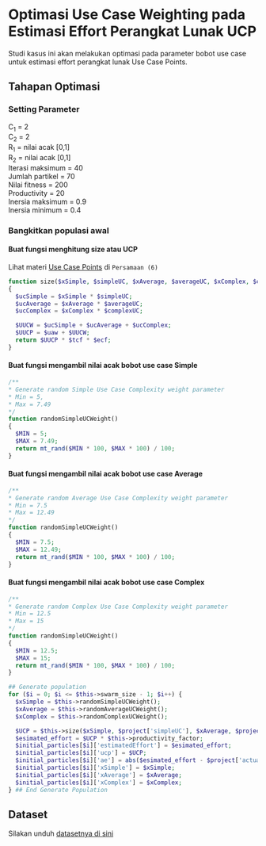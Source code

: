 # Optimasi Use Case Weighting pada Estimasi Effort Perangkat Lunak UCP
Studi kasus ini akan melakukan optimasi pada parameter bobot use case untuk estimasi effort perangkat lunak Use Case Points. <br>

## Tahapan Optimasi
### Setting Parameter
C<sub>1</sub> = 2 <br>
C<sub>2</sub> = 2 <br>
R<sub>1</sub> = nilai acak [0,1] <br>
R<sub>2</sub> = nilai acak [0,1] <br>
Iterasi maksimum = 40 <br>
Jumlah partikel = 70 <br>
Nilai fitness = 200 <br>
Productivity = 20 <br>
Inersia maksimum = 0.9 <br>
Inersia minimum = 0.4

### Bangkitkan populasi awal

#### Buat fungsi menghitung size atau UCP
Lihat materi [Use Case Points](https://github.com/ardiansyah-sweng/notes/blob/main/use_case_points.md) di `Persamaan (6)`

```php
function size($xSimple, $simpleUC, $xAverage, $averageUC, $xComplex, $complexUC, $uaw, $tcf, $ecf)
{
  $ucSimple = $xSimple * $simpleUC;
  $ucAverage = $xAverage * $averageUC;
  $ucComplex = $xComplex * $complexUC;

  $UUCW = $ucSimple + $ucAverage + $ucComplex;
  $UUCP = $uaw + $UUCW;
  return $UUCP * $tcf * $ecf;
}
```
#### Buat fungsi mengambil nilai acak bobot use case Simple

```php
/**
* Generate random Simple Use Case Complexity weight parameter
* Min = 5,     
* Max = 7.49
*/
function randomSimpleUCWeight()
{
  $MIN = 5;
  $MAX = 7.49;
  return mt_rand($MIN * 100, $MAX * 100) / 100;
}
```

#### Buat fungsi mengambil nilai acak bobot use case Average

```php
/**
* Generate random Average Use Case Complexity weight parameter
* Min = 7.5     
* Max = 12.49
*/
function randomSimpleUCWeight()
{
  $MIN = 7.5;
  $MAX = 12.49;
  return mt_rand($MIN * 100, $MAX * 100) / 100;
}
```

#### Buat fungsi mengambil nilai acak bobot use case Complex

```php
/**
* Generate random Complex Use Case Complexity weight parameter
* Min = 12.5     
* Max = 15
*/
function randomSimpleUCWeight()
{
  $MIN = 12.5;
  $MAX = 15;
  return mt_rand($MIN * 100, $MAX * 100) / 100;
}
```

```php
## Generate population
for ($i = 0; $i <= $this->swarm_size - 1; $i++) {
  $xSimple = $this->randomSimpleUCWeight();
  $xAverage = $this->randomAverageUCWeight();
  $xComplex = $this->randomComplexUCWeight();

  $UCP = $this->size($xSimple, $project['simpleUC'], $xAverage, $project['averageUC'], $xComplex, $project['complexUC'], $project['uaw'], $project['tcf'], $project['ecf']);
  $esimated_effort = $UCP * $this->productivity_factor;
  $initial_particles[$i]['estimatedEffort'] = $esimated_effort;
  $initial_particles[$i]['ucp'] = $UCP;
  $initial_particles[$i]['ae'] = abs($esimated_effort - $project['actualEffort']);
  $initial_particles[$i]['xSimple'] = $xSimple;
  $initial_particles[$i]['xAverage'] = $xAverage;
  $initial_particles[$i]['xComplex'] = $xComplex;
} ## End Generate Population
```


## Dataset
Silakan unduh [datasetnya di sini](https://github.com/ardiansyah-sweng/ucwpso/blob/main/silhavy_dataset.txt) 
